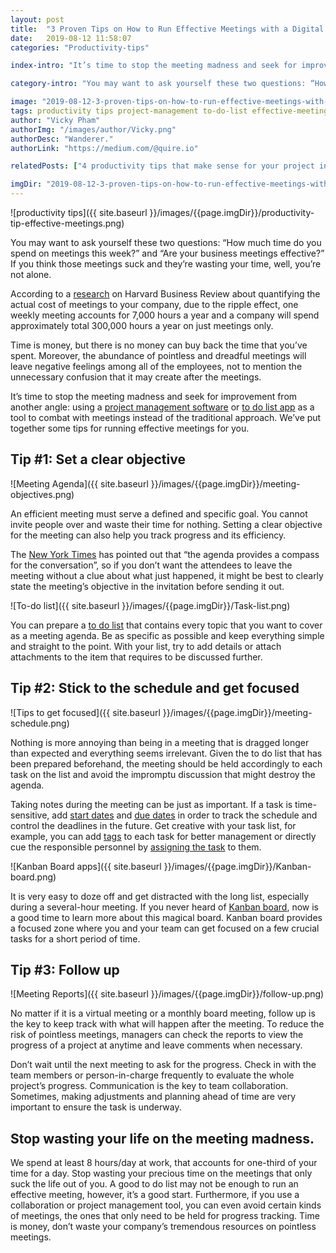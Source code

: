 ```yaml
---
layout: post
title:  "3 Proven Tips on How to Run Effective Meetings with a Digital To Do List"
date:   2019-08-12 11:58:07
categories: "Productivity-tips"

index-intro: "It’s time to stop the meeting madness and seek for improvement from another angle: using a digital to do list app as a tool to combat with meetings instead of the traditional approach."

category-intro: "You may want to ask yourself these two questions: “How much time do you spend on meetings this week?” and “Are your business meetings effective?” If you think those meetings suck and they’re nothing but a waste of time for you, well, you’re not alone."

image: "2019-08-12-3-proven-tips-on-how-to-run-effective-meetings-with-a-digital-to-do-list/productivity-tip-effective-meetings.png"
tags: productivity tips project-management to-do-list effective-meetings meeting how-to-run-effective-meetings
author: "Vicky Pham"
authorImg: "/images/author/Vicky.png"
authorDesc: "Wanderer."
authorLink: "https://medium.com/@quire.io"

relatedPosts: ["4 productivity tips that make sense for your project in 2018", "Top 3 Productivity Tips With Online To Do List Software", "7 Productivity Tips to Avoid Burnout at Work"]

imgDir: "2019-08-12-3-proven-tips-on-how-to-run-effective-meetings-with-a-digital-to-do-list"
---
```


![productivity tips]({{ site.baseurl }}/images/{{page.imgDir}}/productivity-tip-effective-meetings.png)

You may want to ask yourself these two questions: “How much time do you spend on meetings this week?” and “Are your business meetings effective?” If you think those meetings suck and they’re wasting your time, well, you’re not alone. 

According to a [research](https://hbr.org/2014/04/how-a-weekly-meeting-took-up-300000-hours-a-year) on Harvard Business Review about quantifying the actual cost of meetings to your company, due to the ripple effect, one weekly meeting accounts for 7,000 hours a year and a company will spend approximately total 300,000 hours a year on just meetings only. 

Time is money, but there is no money can buy back the time that you’ve spent. Moreover, the abundance of pointless and dreadful meetings will leave negative feelings among all of the employees, not to mention the unnecessary confusion that it may create after the meetings.

It’s time to stop the meeting madness and seek for improvement from another angle: using a [project management software](https://quire.io/compare/best-project-management-software-reviews-comparisons) or [to do list app](https://quire.io/compare/best-to-do-list-apps) as a tool to combat with meetings instead of the traditional approach. We’ve put together some tips for running effective meetings for you.

## Tip #1: Set a clear objective

![Meeting Agenda]({{ site.baseurl }}/images/{{page.imgDir}}/meeting-objectives.png)

An efficient meeting must serve a defined and specific goal. You cannot invite people over and waste their time for nothing.  Setting a clear objective for the meeting can also help you track progress and its efficiency. 

The [New York Times](https://www.nytimes.com/guides/business/how-to-run-an-effective-meeting) has pointed out that “the agenda provides a compass for the conversation”, so if you don’t want the attendees to leave the meeting without a clue about what just happened, it might be best to clearly state the meeting’s objective in the invitation before sending it out. 

![To-do list]({{ site.baseurl }}/images/{{page.imgDir}}/Task-list.png)

You can prepare a [to do list](https://quire.io/compare/best-to-do-list-apps) that contains every topic that you want to cover as a meeting agenda. Be as specific as possible and keep everything simple and straight to the point. With your list, try to add details or attach attachments to the item that requires to be discussed further.

## Tip #2: Stick to the schedule and get focused

![Tips to get focused]({{ site.baseurl }}/images/{{page.imgDir}}/meeting-schedule.png)

Nothing is more annoying than being in a meeting that is dragged longer than expected and everything seems irrelevant.  Given the to do list that has been prepared beforehand, the meeting should be held accordingly to each task on the list and avoid the impromptu discussion that might destroy the agenda. 

Taking notes during the meeting can be just as important. If a task is time-sensitive, add [start dates](https://quire.io/w/Getting_Started_with_Quire/102/Set_start_date_an...) and [due dates](https://quire.io/w/Getting_Started_with_Quire/29/Set_due_date_and_...) in order to track the schedule and control the deadlines in the future. Get creative with your task list, for example, you can add [tags](https://quire.io/w/Getting_Started_with_Quire/7/Add_edit_or_delet...) to each task for better management or directly cue the responsible personnel by [assigning the task](https://quire.io/w/Getting_Started_with_Quire/3/Assign_a_task_to_...) to them. 

![Kanban Board apps]({{ site.baseurl }}/images/{{page.imgDir}}/Kanban-board.png)

It is very easy to doze off and get distracted with the long list, especially during a several-hour meeting. If you never heard of [Kanban board](https://quire.io/blog/p/To-Do-List-and-Kanban-What-Project-Management-Did-Wrong.html), now is a good time to learn more about this magical board. Kanban board provides a focused zone where you and your team can get focused on a few crucial tasks for a short period of time. 

## Tip #3: Follow up

![Meeting Reports]({{ site.baseurl }}/images/{{page.imgDir}}/follow-up.png)

No matter if it is a virtual meeting or a monthly board meeting, follow up is the key to keep track with what will happen after the meeting. To reduce the risk of pointless meetings, managers can check the reports to view the progress of a project at anytime and leave comments when necessary. 

Don’t wait until the next meeting to ask for the progress. Check in with the team members or person-in-charge frequently to evaluate the whole project’s progress. Communication is the key to team collaboration. Sometimes, making adjustments and planning ahead of time are very important to ensure the task is underway.

## Stop wasting your life on the meeting madness.

We spend at least 8 hours/day at work, that accounts for one-third of your time for a day. Stop wasting your precious time on the meetings that only suck the life out of you. A good to do list may not be enough to run an effective meeting, however, it’s a good start. Furthermore, if you use a collaboration or project management tool, you can even avoid certain kinds of meetings, the ones that only need to be held for progress tracking. Time is money, don’t waste your company’s tremendous resources on pointless meetings. 

[jekyll]:      http://jekyllrb.com
[jekyll-gh]:   https://github.com/jekyll/jekyll
[jekyll-help]: https://github.com/jekyll/jekyll-help
